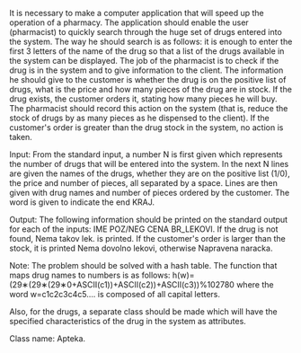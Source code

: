 It is necessary to make a computer application that will speed up the operation of a pharmacy. The application should enable the user (pharmacist) to quickly search through the huge set of drugs entered into the system. The way he should search is as follows: it is enough to enter the first 3 letters of the name of the drug so that a list of the drugs available in the system can be displayed. The job of the pharmacist is to check if the drug is in the system and to give information to the client. The information he should give to the customer is whether the drug is on the positive list of drugs, what is the price and how many pieces of the drug are in stock. If the drug exists, the customer orders it, stating how many pieces he will buy. The pharmacist should record this action on the system (that is, reduce the stock of drugs by as many pieces as he dispensed to the client). If the customer's order is greater than the drug stock in the system, no action is taken.

Input: From the standard input, a number N is first given which represents the number of drugs that will be entered into the system. In the next N lines are given the names of the drugs, whether they are on the positive list (1/0), the price and number of pieces, all separated by a space. Lines are then given with drug names and number of pieces ordered by the customer. The word is given to indicate the end KRAJ.

Output: The following information should be printed on the standard output for each of the inputs: IME POZ/NEG CENA BR_LEKOVI. If the drug is not found, Nema takov lek. is printed. If the customer's order is larger than the stock, it is printed  Nema dovolno lekovi, otherwise Napravena naracka.

Note: The problem should be solved with a hash table. The function that maps drug names to numbers is as follows: h(w)=(29∗(29∗(29∗0+ASCII(c1))+ASCII(c2))+ASCII(c3))%102780 where the word w=c1c2c3c4c5…. is composed of all capital letters.

Also, for the drugs, a separate class should be made which will have the specified characteristics of the drug in the system as attributes.

Class name: Apteka.
